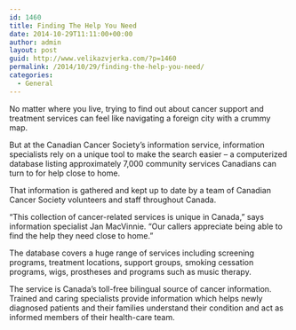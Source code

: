 ```yaml
---
id: 1460
title: Finding The Help You Need
date: 2014-10-29T11:11:00+00:00
author: admin
layout: post
guid: http://www.velikazvjerka.com/?p=1460
permalink: /2014/10/29/finding-the-help-you-need/
categories:
  - General
---
```

No matter where you live, trying to find out about cancer support and treatment services can feel like navigating a foreign city with a crummy map.

But at the Canadian Cancer Society&#8217;s information service, information specialists rely on a unique tool to make the search easier &#8211; a computerized database listing approximately 7,000 community services Canadians can turn to for help close to home.

That information is gathered and kept up to date by a team of Canadian Cancer Society volunteers and staff throughout Canada.

&#8220;This collection of cancer-related services is unique in Canada,&#8221; says information specialist Jan MacVinnie. &#8220;Our callers appreciate being able to find the help they need close to home.&#8221;

The database covers a huge range of services including screening programs, treatment locations, support groups, smoking cessation programs, wigs, prostheses and programs such as music therapy.

The service is Canada&#8217;s toll-free bilingual source of cancer information. Trained and caring specialists provide information which helps newly diagnosed patients and their families understand their condition and act as informed members of their health-care team.
